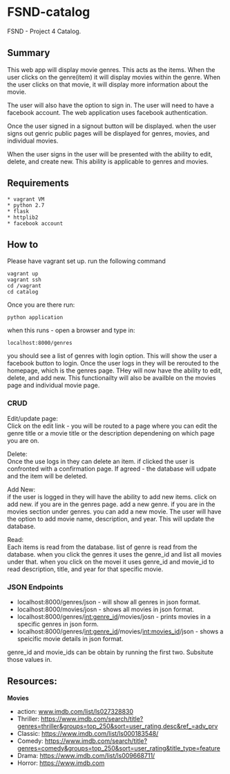 # FSND-catalog
FSND - Project 4 Catalog.

## Summary
This web app will display movie genres. This acts as the items.
When the user clicks on the genre(item) it will display movies 
within the genre. When the user clicks on that movie, it will 
display more information about the movie.

The user will also have the option to sign in. The user will need to
have a facebook account. The web application uses facebook authentication.

Once the user signed in a signout button will be displayed. 
when the user signs out genric public pages will be displayed for genres,
movies, and individual movies. 

When the user signs in the user will be presented with the ability to 
edit, delete, and create new. This ability is applicable to genres and
movies.


## Requirements
```
* vagrant VM
* python 2.7
* flask
* httplib2
* facebook account
```

## How to
Please have vagrant set up. 
run the following command 
```
vagrant up
vagrant ssh
cd /vagrant
cd catalog
```

Once you are there run: 
```
python application
```

when this runs - open a browser and type in: 
```
localhost:8000/genres
```
you should see a list of genres with login option. 
This will show the user a facebook button to login.
Once the user logs in they will be rerouted to the homepage, which is 
the genres page. THey will now have the ability to edit, delete, and add new.
This functionailty will also be availble on the movies page and 
individual movie page.


### CRUD
Edit/update page:   
Click on the edit link - you will be routed to a page where
you can edit the genre title or a movie title or the description dependening on 
which page you are on.

Delete:   
Once the use logs in they can delete an item.
if clicked the user is confronted with a confirmation page.
If agreed - the database will udpate and the item will be deleted.

Add New:   
if the user is logged in they will have the ability to add new items.
click on add new.
if you are in the genres page. add a new genre.
if you are in the movies section under genres. you can add a new movie.
The user will have the option to add movie name, description, and year.
This will update the database. 

Read:   
Each items is read from the database.
list of genre is read from the database. 
when you click the genres it uses the genre_id  and list all movies under that.
when you click on the movei it uses genre_id and movie_id to read 
description, title, and year for that specific movie.

### JSON Endpoints
* localhost:8000/genres/json - will show all genres in json format.
* localhost:8000/movies/josn - shows all movies in json format.
* localhost:8000/genres/<int:genre_id>/movies/josn - prints movies in a specific genres in json form.
* localhost:8000/genres/<int:genre_id>/movies/<int:movies_id>/json - shows a speicific movie details in json format.

genre_id and movie_ids can be obtain by running the first two. 
Subsitute those values in.


## Resources: 
<strong>Movies</strong>  
* action: www.imdb.com/list/ls027328830
* Thriller: https://www.imdb.com/search/title?genres=thriller&groups=top_250&sort=user_rating,desc&ref_=adv_prv
* Classic: https://www.imdb.com/list/ls000183548/
* Comedy: https://www.imdb.com/search/title?genres=comedy&groups=top_250&sort=user_rating&title_type=feature
* Drama: https://www.imdb.com/list/ls009668711/
* Horror: https://www.imdb.com



